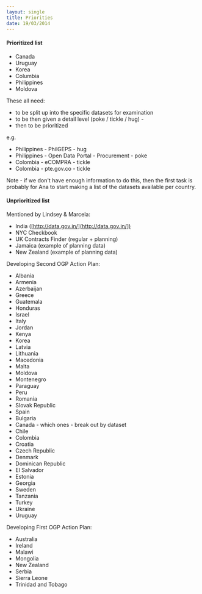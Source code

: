 ```yaml
---
layout: single
title: Priorities
date: 19/03/2014
---
```

#### Prioritized list
* Canada
* Uruguay
* Korea
* Columbia
* Philippines 
* Moldova

These all need:
- to be split up into the specific datasets for examination
- to be then given a detail level (poke / tickle / hug) - 
- then to be prioritized

e.g. 
* Philippines - PhilGEPS - hug
* Philippines - Open Data Portal - Procurement - poke
* Colombia - eCOMPRA - tickle
* Colombia - pte.gov.co - tickle

Note - if we don't have enough information to do this, then the first task is probably for Ana to start making a list of the datasets available per country.



#### Unprioritized list
Mentioned by Lindsey & Marcela:

* India ([http://data.gov.in/](http://data.gov.in/])
* NYC Checkbook
* UK Contracts Finder (regular + planning)
* Jamaica (example of planning data)
* New Zealand (example of planning data)

Developing Second OGP Action Plan:

* Albania
* Armenia
* Azerbaijan     
* Greece                                                                        
* Guatemala                                                                     
* Honduras                                                                      
* Israel                                                                        
* Italy                                                                         
* Jordan                                                                        
* Kenya                                                                         
* Korea                                                                         
* Latvia                                                                        
* Lithuania                                                                     
* Macedonia                                                                     
* Malta                                                                         
* Moldova                                                                       
* Montenegro                                                                    
* Paraguay                                                                      
* Peru                                                                          
* Romania                                                                       
* Slovak Republic                                                               
* Spain     
* Bulgaria                                                                      
* Canada - which ones - break out by dataset                                                                        
* Chile                                                                         
* Colombia                                                                      
* Croatia                                                                       
* Czech Republic                                                                
* Denmark                                                                       
* Dominican Republic                                                            
* El Salvador                                                                   
* Estonia                                                                       
* Georgia                                                                       
* Sweden                                                                        
* Tanzania                                                                      
* Turkey                                                                        
* Ukraine                                                                       
* Uruguay


Developing First OGP Action Plan:

* Australia                                                                     
* Ireland                                                                       
* Malawi                                                                        
* Mongolia                                                                      
* New Zealand                                                                   
* Serbia                                                                        
* Sierra Leone                                                                  
* Trinidad and Tobago 
